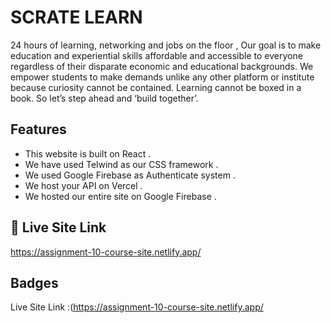 
# SCRATE LEARN
24 hours of learning,
networking and jobs on the floor , Our goal is to make education and experiential skills affordable and accessible to everyone regardless of their disparate economic and educational backgrounds. We empower students to make demands unlike any other platform or institute because curiosity cannot be contained. Learning cannot be boxed in a book. So let’s step ahead and ‘build together’.


## Features

- This website is built on React .
- We have used Telwind as our CSS framework .
- We used Google Firebase as Authenticate system .
- We host your API on Vercel .
- We hosted our entire site on Google Firebase .

## 🔗 Live Site Link
https://assignment-10-course-site.netlify.app/
## Badges

Live Site Link :(https://assignment-10-course-site.netlify.app/

